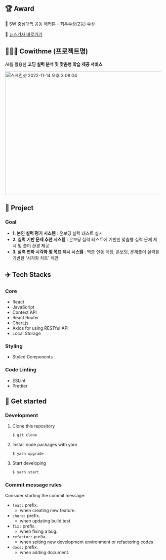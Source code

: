 ## 🏆 Award
🥈 SW 중심대학 공동 해커톤 - 최우수상(2등) 수상

🔗 [뉴스기사 바로가기](https://www.swuniv.kr/38/?q=YToyOntzOjEyOiJrZXl3b3JkX3R5cGUiO3M6MzoiYWxsIjtzOjQ6InBhZ2UiO2k6Mzt9&bmode=view&idx=12134034&t=board)


## 👩🏻‍💻 Cowithme (프로젝트명)
AI를 활용한 **코딩 실력 분석 및 맞춤형 학습 제공 서비스**

<img alt="스크린샷 2022-11-14 오후 3 08 04" src="https://user-images.githubusercontent.com/65647080/201587559-67ff5de8-89fc-45a5-bcd6-fa189f14bbb3.png" width="800" height="400">





## 📲 Project
### Goal
- **1. 본인 실력 평가 시스템** : 온보딩 실력 테스트 실시 
- **2. 실력 기반 문제 추천 시스템** : 온보딩 실력 테스트에 기반한 맞춤형 실력 문제 제시 및 풀이 환경 제공
- **3. 실력 변화 시각화 및 목표 제시 시스템** : 백준 연동 계정, 온보딩, 문제풀이 실력을 기반한 '시각화 차트' 제안

## ✈️ Tech Stacks
### Core
- React
- JavaScript
- Context API
- React Router
- Chart.js
- Axios for using RESTful API
- Local Storage

### Styling

- Styled Components

### Code Linting

- ESLint
- Prettier

## 🚗 Get started
### Development

1. Clone this repository

   ```bash
   $ git clone
   ```

2. Install node packages with yarn

   ```bash
   $ yarn upgrade
   ```

3. Start developing

   ```bash
   $ yarn start
   ```
  
    

### Commit message rules

Consider starting the commit message:

- `feat:` prefix.
  - when creating new feature.
- `chore:` prefix.
  - when updating build test.
- `fix:` prefix.
  - when fixing a bug.
- `refactor:` prefix.
  - when setting new development environment or refactoring codes
- `docs:` prefix.
  - when adding document.



